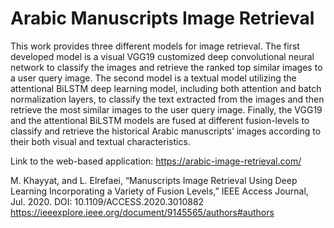 # Arabic Manuscripts Image Retrieval

This work provides three different models for image retrieval. 
The first developed model is a visual VGG19 customized deep convolutional neural network to classify the images and retrieve the ranked top similar images to a user query image. 
The second model is a textual model utilizing the attentional BiLSTM deep learning model, including both attention and batch normalization layers, to classify the text extracted from the images and then retrieve the most similar images to the user query image.
Finally, the VGG19 and the attentional BiLSTM models are fused at different fusion-levels to classify and retrieve the historical Arabic manuscripts’ images according to their both visual and textual characteristics.

Link to the web-based application: https://arabic-image-retrieval.com/


M. Khayyat, and L. Elrefaei, “Manuscripts Image Retrieval Using Deep Learning Incorporating a Variety of Fusion Levels,” IEEE Access Journal, Jul. 2020. DOI: 10.1109/ACCESS.2020.3010882
https://ieeexplore.ieee.org/document/9145565/authors#authors


